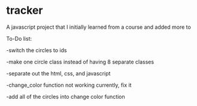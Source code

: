 # tracker
A javascript project that I initially learned from a course and added more to

To-Do list: 

-switch the circles to ids 

-make one circle class instead of having 8 separate classes

-separate out the html, css, and javascript

-change_color function not working currently, fix it

-add all of the circles into change color function

